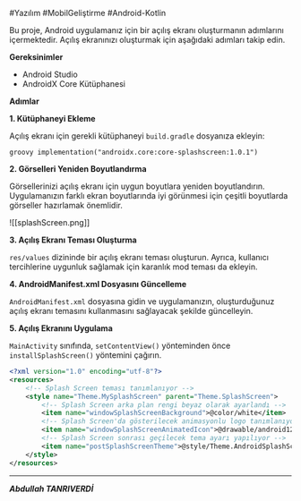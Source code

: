 #Yazılım #MobilGeliştirme #Android-Kotlin 

Bu proje, Android uygulamanız için bir açılış ekranı oluşturmanın adımlarını içermektedir. Açılış ekranınızı oluşturmak için aşağıdaki adımları takip edin.

 **Gereksinimler**

- Android Studio
- AndroidX Core Kütüphanesi

**Adımlar**

 **1. Kütüphaneyi Ekleme**

Açılış ekranı için gerekli kütüphaneyi `build.gradle` dosyanıza ekleyin:

`groovy implementation("androidx.core:core-splashscreen:1.0.1")`

**2. Görselleri Yeniden Boyutlandırma**

Görsellerinizi açılış ekranı için uygun boyutlara yeniden boyutlandırın. Uygulamanızın farklı ekran boyutlarında iyi görünmesi için çeşitli boyutlarda görseller hazırlamak önemlidir.

![[splashScreen.png]]

**3. Açılış Ekranı Teması Oluşturma**

`res/values` dizininde bir açılış ekranı teması oluşturun. Ayrıca, kullanıcı tercihlerine uygunluk sağlamak için karanlık mod teması da ekleyin.

**4. AndroidManifest.xml Dosyasını Güncelleme**

`AndroidManifest.xml` dosyasına gidin ve uygulamanızın, oluşturduğunuz açılış ekranı temasını kullanmasını sağlayacak şekilde güncelleyin.

**5. Açılış Ekranını Uygulama**

`MainActivity` sınıfında, `setContentView()` yönteminden önce `installSplashScreen()` yöntemini çağırın.


```xml
<?xml version="1.0" encoding="utf-8"?>
<resources>
    <!-- Splash Screen teması tanımlanıyor -->
    <style name="Theme.MySplashScreen" parent="Theme.SplashScreen">
        <!-- Splash Screen arka plan rengi beyaz olarak ayarlandı -->
        <item name="windowSplashScreenBackground">@color/white</item>
        <!-- Splash Screen'da gösterilecek animasyonlu logo tanımlanıyor -->
        <item name="windowSplashScreenAnimatedIcon">@drawable/android12_logo</item>
        <!-- Splash Screen sonrası geçilecek tema ayarı yapılıyor -->
        <item name="postSplashScreenTheme">@style/Theme.AndroidSplashScreen</item>
    </style>
</resources>
```

***
***Abdullah TANRIVERDİ***
